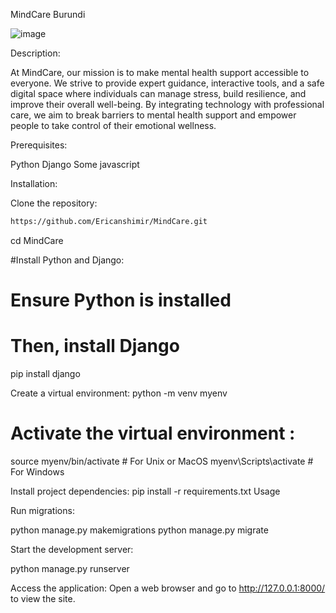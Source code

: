 MindCare Burundi

![image](https://github.com/user-attachments/assets/3185023a-261d-44c0-a634-da654600586d)


Description:

At MindCare, our mission is to make mental health support accessible to everyone. We strive to provide expert guidance, interactive tools, and a safe digital space where individuals can manage stress, build resilience, and improve their overall well-being. By integrating technology with professional care, we aim to break barriers to mental health support and empower people to take control of their emotional wellness.

Prerequisites:

Python 
Django 
Some javascript

Installation:

Clone the repository:
```bash
https://github.com/Ericanshimir/MindCare.git
```
cd MindCare

#Install Python and Django:


# Ensure Python is installed
# Then, install Django

pip install django

Create a virtual environment:
python -m venv myenv

# Activate the virtual environment :
source myenv/bin/activate   # For Unix or MacOS
myenv\Scripts\activate       # For Windows

Install project dependencies:
pip install -r requirements.txt
Usage

Run migrations:

python manage.py makemigrations
python manage.py migrate

Start the development server:

python manage.py runserver

Access the application:
Open a web browser and go to http://127.0.0.1:8000/ to view the site.

